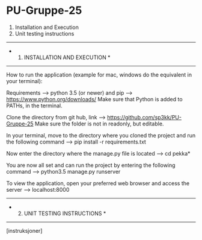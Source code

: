 # PU-Gruppe-25

1. Installation and Execution
2. Unit testing instructions

*********************************
* 1. INSTALLATION AND EXECUTION *
*********************************

How to run the application (example for mac, windows do the equivalent in your terminal):

Requirements --> python 3.5 (or newer) and pip --> https://www.python.org/downloads/
Make sure that Python is added to PATHs, in the terminal.

Clone the directory from git hub, link --> https://github.com/sp3kk/PU-Gruppe-25
Make sure the folder is not in readonly, but editable.

In your terminal, move to the directory where you cloned the project
and run the following command --> pip install -r requirements.txt

Now enter the directory where the manage.py file is located 
--> cd pekka*

You are now all set and can run the project by entering the following command 
--> python3.5 manage.py runserver

To view the application, open your preferred web browser and access the server
--> localhost:8000

********************************
* 2. UNIT TESTING INSTRUCTIONS *
********************************

[instruksjoner]
